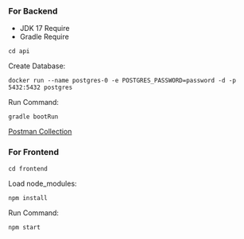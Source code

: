 ### For Backend

- JDK 17 Require
- Gradle Require

```
cd api
```

Create Database:
```
docker run --name postgres-0 -e POSTGRES_PASSWORD=password -d -p 5432:5432 postgres
```
Run Command:
```
gradle bootRun
```

[Postman Collection](https://github.com/sametakbal/tutorials/blob/master/lecture-management/Lecture%20Management.postman_collection.json)

### For Frontend

```
cd frontend
```
Load node_modules:
```
npm install
```
Run Command:
```
npm start
```
